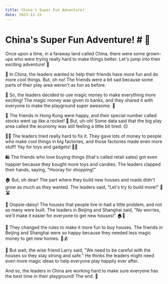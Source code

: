 ```yaml
---
title: China's Super Fun Adventure!
date: 2023-12-15
---
```

# China's Super Fun Adventure! #  🚀

Once upon a time, in a faraway land called China, there were some grown-ups who were trying really hard to make things better. Let's jump into their exciting adventure! 🌈

🏰 In China, the leaders wanted to help their friends have more fun and do more cool things. But, oh no! The friends were a bit sad because some parts of their play area weren't as fun as before.

🌟 So, the leaders decided to use magic money to make everything more exciting! The magic money was given to banks, and they shared it with everyone to make the playground super awesome. 🎉

🏦 The friends in Hong Kong were happy, and their special number called stocks went up like a rocket! 🚀 But, uh-oh! Some data said that the big play area called the economy was still feeling a little bit tired. 😔

👷‍♂️ The leaders tried really hard to fix it. They gave lots of money to people who make cool things in big factories, and those factories made even more stuff! Yay for toys and gadgets! 🚗📱

🛍️ The friends who love buying things (that's called retail sales) got even happier because they bought more toys and candies. The leaders clapped their hands, saying, "Hooray for shopping!"

🏠 But, oh dear! The part where they build new houses and roads didn't grow as much as they wanted. The leaders said, "Let's try to build more!" 🏡🛣️

🏡 Oopsie-daisy! The houses that people live in had a little problem, and not as many were built. The leaders in Beijing and Shanghai said, "No worries, we'll make it easier for everyone to get new houses!" 🏠🔑

🎉 They changed the rules to make it more fun to buy houses. The friends in Beijing and Shanghai were so happy because they needed less magic money to get new homes. 🤗💰

🤔 But wait, the wise friend Larry said, "We need to be careful with the houses so they stay strong and safe." He thinks the leaders might need even more magic ideas to help everyone play happily ever after.

And so, the leaders in China are working hard to make sure everyone has the best time in their playground! The end. 🌟